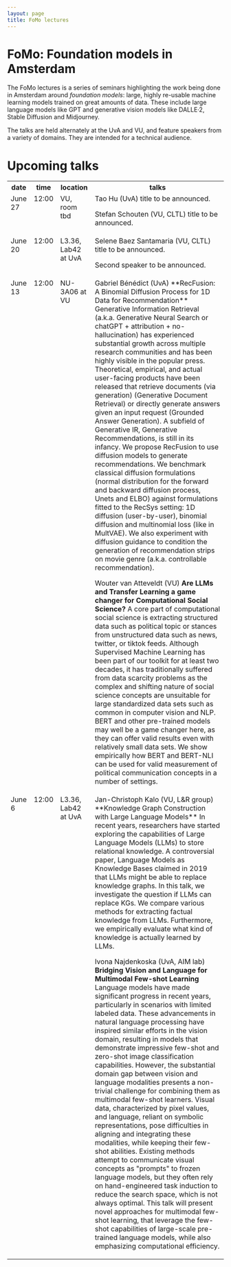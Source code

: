```yaml
---
layout: page
title: FoMo lectures
---
```


# FoMo: Foundation models in Amsterdam

The FoMo lectures is a series of seminars highlighting the work being done in Amsterdam around _foundation models_: large, highly re-usable machine learning models trained on great amounts of data. These include large language models like GPT and generative vision models like DALLE·2, Stable Diffusion and Midjourney.

The talks are held alternately at the UvA and VU, and feature speakers from a variety of domains. They are intended for a technical audience.

# Upcoming talks

<table><tr>
  <th>date</th><th>time</th><th>location</th><th>talks</th>
</tr><tr>
<td valign="top">June 27</td><td valign="top"> 12:00 </td><td valign="top"> VU, room tbd </td><td markdown="1"> 
Tao Hu (UvA)
title to be announced.
  
Stefan Schouten (VU, CLTL)
title to be announced.
</td>
</tr><tr>
<td valign="top">June 20</td><td valign="top"> 12:00 </td><td valign="top"> L3.36, Lab42 at UvA </td><td markdown="1"> 
Selene Baez Santamaria (VU, CLTL)
title to be announced.  

Second speaker to be announced.
</td>
</tr><tr>
<td valign="top">June 13</td><td valign="top"> 12:00 </td><td valign="top"> NU-3A06 at VU </td><td markdown="1"> 
Gabriel Bénédict (UvA) 
**RecFusion: A Binomial Diffusion Process for 1D Data for Recommendation**
Generative Information Retrieval (a.k.a. Generative Neural Search or chatGPT + attribution + no-hallucination) has experienced substantial growth across multiple research communities and has been highly visible in the popular press. Theoretical, empirical, and actual user-facing products have been released that retrieve documents (via generation) (Generative Document Retrieval) or directly generate answers given an input request (Grounded Answer Generation).
A subfield of Generative IR, Generative Recommendations, is still in its infancy. We propose RecFusion to use diffusion models to generate recommendations. We benchmark classical diffusion formulations (normal distribution for the forward and backward diffusion process, Unets and ELBO) against formulations fitted to the RecSys setting:  1D diffusion (user-by-user), binomial diffusion and multinomial loss (like in MultVAE). We also experiment with diffusion guidance to condition the generation of recommendation strips on movie genre (a.k.a. controllable recommendation).


Wouter van Atteveldt (VU)
**Are LLMs and Transfer Learning a game changer for Computational Social Science?**
A core part of computational social science is extracting structured data such as political topic or stances from unstructured data such as news, twitter, or tiktok feeds. Although Supervised Machine Learning has been part of our toolkit for at least two decades, it has traditionally suffered from data scarcity problems as the complex and shifting nature of social science concepts are unsuitable for large standardized data sets such as common in computer vision and NLP. BERT and other pre-trained models may well be a game changer here, as they can offer valid results even with relatively small data sets. We show empirically how BERT and BERT-NLI can be used for valid measurement of political communication concepts in a number of settings.

</td>
</tr><tr>
<td valign="top">June 6</td><td valign="top"> 12:00 </td><td valign="top"> L3.36, Lab42 at UvA</td> <td markdown="1">
Jan-Christoph Kalo (VU, L&R group)
**Knowledge Graph Construction with Large Language Models**
In recent years, researchers have started exploring the capabilities of Large Language Models (LLMs) to store relational knowledge. A controversial paper, Language Models as Knowledge Bases claimed in 2019 that LLMs might be able to replace knowledge graphs.
In this talk, we investigate the question if LLMs can replace KGs. We compare various methods for extracting factual knowledge from LLMs. Furthermore, we empirically evaluate what kind of knowledge is actually learned by LLMs.

Ivona Najdenkoska (UvA, AIM lab)
**Bridging Vision and Language for Multimodal Few-shot Learning**
Language models have made significant progress in recent years, particularly in scenarios with limited labeled data. These advancements in natural language processing have inspired similar efforts in the vision domain, resulting in models that demonstrate impressive few-shot and zero-shot image classification capabilities. However, the substantial domain gap between vision and language modalities presents a non-trivial challenge for combining them as multimodal few-shot learners. Visual data, characterized by pixel values, and language, reliant on symbolic representations, pose difficulties in aligning and integrating these modalities, while keeping their few-shot abilities. Existing methods attempt to communicate visual concepts as "prompts" to frozen language models, but they often rely on hand-engineered task induction to reduce the search space, which is not always optimal. This talk will present novel approaches for multimodal few-shot learning, that leverage the few-shot capabilities of large-scale pre-trained language models, while also emphasizing computational efficiency.
</td></tr>
</table>



